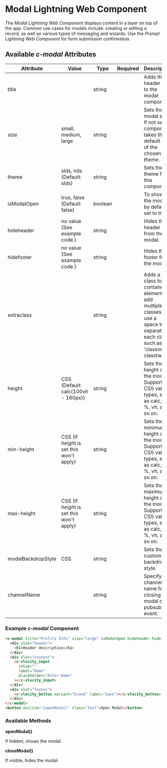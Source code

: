 # Modal Lightning Web Component

The _Modal Lightning Web Component_ displays content in a layer on top of the app. Common use cases for modals include: creating or editing a record, as well as various types of messaging and wizards. Use the _Prompt Lightning Web Component_ for form submission confirmation.

## Available _c-modal_ Attributes

| Attribute          | Value                                     | Type    | Required | Description                                                                                                                      |
| ------------------ | ----------------------------------------- | ------- | -------- | -------------------------------------------------------------------------------------------------------------------------------- |
| title              |                                           | string  |          | Adds the header title to the modal component.                                                                                    |
| size               | small, medium, large                      | string  |          | Sets the modal size. If not set, component takes the default size of the chosen _theme_.                                         |
| theme              | slds, nds (Default: slds)                 | string  |          | Sets the theme for this component.                                                                                               |
| isModalOpen        | true, false (Default: false)              | boolean |          | To show the modal by default, set to true.                                                                                           |
| hideheader         | no value (See example code.)              | string  |          | Hides the header from the modal.                                                                                |
| hidefooter         | no value (See example code.)              | string  |          | Hides the footer from the modal.                                                                                |
| extraclass         |                                           | string  |          | Adds a class to the container element. To add multiple classes, use a space to separate each class, such as 'classone classtwo'. |
| height             | CSS (Default: calc(100vh - 160px))        | string  |          | Sets the height of the modal. Supports all CSS value types, such as calc, px, %, vh, and so on.              |
| min-height         | CSS (If _height_ is set this won't apply) | string  |          | Sets the minimum height of the modal. Supports all CSS value types, such as calc, px, %, vh, and so on.             |
| max-height         | CSS (If _height_ is set this won't apply) | string  |          | Sets the maximum height of the modal. Supports all CSS value types, such as calc, px, %, vh, and so on.             |
| modalBackdropStyle | CSS                                       | string  | | Sets the custom backdrop style. |
| channelName        |                                           | string  | | Specify the channel name for closing the modal on pubsub event.|

### Example _c-modal_ Component

```html
<c-modal title="Profile Info" size="large" isModalOpen hideheader hidefooter>
  <div slot="header">
    <h1>Header description</h1>
  </div>
  <div slot="content">
    <c-vlocity_input
      value=""
      label="Name"
      placeholder="Enter Name"
    ></c-vlocity_input>
  </div>
  <div slot="footer">
    <c-vlocity_button variant="brand" label="Save"></c-vlocity_button>
  </div>
</c-modal>
<button onclick="{openModal}" class="test">Open Modal</button>
```

### Available Methods

**openModal()**

If hidden, shows the modal.

**closeModal()**

If visible, hides the modal.

